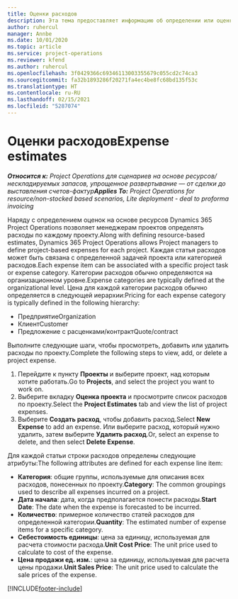 ```yaml
---
title: Оценки расходов
description: Эта тема предоставляет информацию об определении или оценке расходов на основе проекта.
author: ruhercul
manager: Annbe
ms.date: 10/01/2020
ms.topic: article
ms.service: project-operations
ms.reviewer: kfend
ms.author: ruhercul
ms.openlocfilehash: 3f0429366c69346113003355679c055cd2c74ca3
ms.sourcegitcommit: fa32b1893286f20271fa4ec4be8fc68bd135f53c
ms.translationtype: HT
ms.contentlocale: ru-RU
ms.lasthandoff: 02/15/2021
ms.locfileid: "5287074"
---
```

# <a name="expense-estimates"></a><span data-ttu-id="9c07f-103">Оценки расходов</span><span class="sxs-lookup"><span data-stu-id="9c07f-103">Expense estimates</span></span>
<span data-ttu-id="9c07f-104">_**Относится к:** Project Operations для сценариев на основе ресурсов/нескладируемых запасов, упрощенное развертывание — от сделки до выставления счетов-фактур_</span><span class="sxs-lookup"><span data-stu-id="9c07f-104">_**Applies To:** Project Operations for resource/non-stocked based scenarios, Lite deployment - deal to proforma invoicing_</span></span>

<span data-ttu-id="9c07f-105">Наряду с определением оценок на основе ресурсов Dynamics 365 Project Operations позволяет менеджерам проектов определять расходы по каждому проекту.</span><span class="sxs-lookup"><span data-stu-id="9c07f-105">Along with defining resource-based estimates, Dynamics 365 Project Operations allows Project managers to define project-based expenses for each project.</span></span> <span data-ttu-id="9c07f-106">Каждая статья расходов может быть связана с определенной задачей проекта или категорией расходов.</span><span class="sxs-lookup"><span data-stu-id="9c07f-106">Each expense item can be associated with a specific project task or expense category.</span></span> <span data-ttu-id="9c07f-107">Категории расходов обычно определяются на организационном уровне.</span><span class="sxs-lookup"><span data-stu-id="9c07f-107">Expense categories are typically defined at the organizational level.</span></span> <span data-ttu-id="9c07f-108">Цена для каждой категории расходов обычно определяется в следующей иерархии:</span><span class="sxs-lookup"><span data-stu-id="9c07f-108">Pricing for each expense category is typically defined in the following hierarchy:</span></span>

- <span data-ttu-id="9c07f-109">Предприятие</span><span class="sxs-lookup"><span data-stu-id="9c07f-109">Organization</span></span>
- <span data-ttu-id="9c07f-110">Клиент</span><span class="sxs-lookup"><span data-stu-id="9c07f-110">Customer</span></span>
- <span data-ttu-id="9c07f-111">Предложение с расценками/контракт</span><span class="sxs-lookup"><span data-stu-id="9c07f-111">Quote/contract</span></span>

<span data-ttu-id="9c07f-112">Выполните следующие шаги, чтобы просмотреть, добавить или удалить расходы по проекту.</span><span class="sxs-lookup"><span data-stu-id="9c07f-112">Complete the following steps to view, add, or delete a project expense.</span></span>

1. <span data-ttu-id="9c07f-113">Перейдите к пункту **Проекты** и выберите проект, над которым хотите работать.</span><span class="sxs-lookup"><span data-stu-id="9c07f-113">Go to **Projects**, and select the project you want to work on.</span></span>
2. <span data-ttu-id="9c07f-114">Выберите вкладку **Оценка проекта** и просмотрите список расходов по проекту.</span><span class="sxs-lookup"><span data-stu-id="9c07f-114">Select the **Project Estimates** tab and view the list of project expenses.</span></span>
3. <span data-ttu-id="9c07f-115">Выберите **Создать расход**, чтобы добавить расход.</span><span class="sxs-lookup"><span data-stu-id="9c07f-115">Select **New Expense** to add an expense.</span></span> <span data-ttu-id="9c07f-116">Или выберите расход, который нужно удалить, затем выберите **Удалить расход**.</span><span class="sxs-lookup"><span data-stu-id="9c07f-116">Or, select an expense to delete, and then select **Delete Expense**.</span></span>

<span data-ttu-id="9c07f-117">Для каждой статьи строки расходов определены следующие атрибуты:</span><span class="sxs-lookup"><span data-stu-id="9c07f-117">The following attributes are defined for each expense line item:</span></span>

- <span data-ttu-id="9c07f-118">**Категория**: общие группы, используемые для описания всех расходов, понесенных по проекту.</span><span class="sxs-lookup"><span data-stu-id="9c07f-118">**Category**: The common groupings used to describe all expenses incurred on a project.</span></span>
- <span data-ttu-id="9c07f-119">**Дата начала**: дата, когда предполагается понести расходы.</span><span class="sxs-lookup"><span data-stu-id="9c07f-119">**Start Date**: The date when the expense is forecasted to be incurred.</span></span>
- <span data-ttu-id="9c07f-120">**Количество**: примерное количество статей расходов для определенной категории.</span><span class="sxs-lookup"><span data-stu-id="9c07f-120">**Quantity**: The estimated number of expense items for a specific category.</span></span>
- <span data-ttu-id="9c07f-121">**Себестоимость единицы**: цена за единицу, используемая для расчета стоимости расхода.</span><span class="sxs-lookup"><span data-stu-id="9c07f-121">**Unit Cost Price**: The unit price used to calculate to cost of the expense.</span></span>
- <span data-ttu-id="9c07f-122">**Цена продажи ед. изм.**: цена за единицу, используемая для расчета цены продажи.</span><span class="sxs-lookup"><span data-stu-id="9c07f-122">**Unit Sales Price**: The unit price used to calculate the sale prices of the expense.</span></span>



[!INCLUDE[footer-include](../includes/footer-banner.md)]
